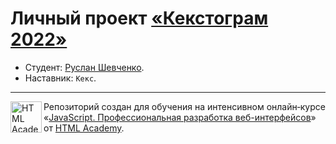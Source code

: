 # Личный проект [«Кекстограм 2022»](https://ruslanpro01.github.io/Kekstogram/)

* Студент: [Руслан Шевченко](https://htmlacademy.ru/profile/ruslanpro01).
* Наставник: `Кекс`.

---

<a href="https://htmlacademy.ru/intensive/javascript"><img align="left" width="50" height="50" alt="HTML Academy" src="https://up.htmlacademy.ru/static/img/intensive/javascript/logo-for-github-2.png"></a>

Репозиторий создан для обучения на интенсивном онлайн‑курсе «[JavaScript. Профессиональная разработка веб-интерфейсов](https://htmlacademy.ru/intensive/javascript)» от [HTML Academy](https://htmlacademy.ru).
